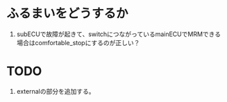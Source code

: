 # ふるまいをどうするか
1. subECUで故障が起きて、switchにつながっているmainECUでMRMできる場合はcomfortable_stopにするのが正しい？

# TODO
1. externalの部分を追加する。
